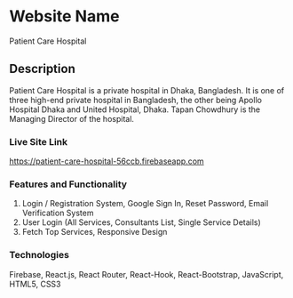 # Website Name

Patient Care Hospital

## Description

Patient Care Hospital is a private hospital in Dhaka, Bangladesh. It is one of three high-end private hospital in Bangladesh, the other being Apollo Hospital Dhaka and United Hospital, Dhaka. Tapan Chowdhury is the Managing Director of the hospital.

### Live Site Link

https://patient-care-hospital-56ccb.firebaseapp.com

### Features and Functionality

1. Login / Registration System, Google Sign In, Reset Password, Email Verification System
2. User Login (All Services, Consultants List, Single Service Details)
3. Fetch Top Services, Responsive Design

### Technologies
Firebase, React.js, React Router, React-Hook, React-Bootstrap, JavaScript, HTML5, CSS3 
